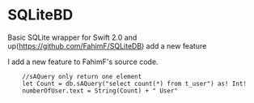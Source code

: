 # SQLiteBD
Basic SQLite wrapper for Swift 2.0 and up(https://github.com/FahimF/SQLiteDB) add a new feature

I add a new feature to FahimF's source code. 

        //sAQuery only return one element
        let Count = db.sAQuery("select count(*) from t_user") as! Int!
        numberOfUser.text = String(Count) + " User"
